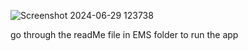 ![Screenshot 2024-06-29 123738](https://github.com/Suhail-Sharieff/repo29-JDBC_EmployeeManagemnetSystem/assets/149879419/a588863f-f611-4032-9dfa-09f309b696b8)


go through the readMe file in EMS folder to run the app
